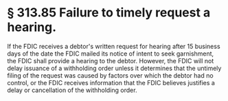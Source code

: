 # § 313.85   Failure to timely request a hearing.

If the FDIC receives a debtor's written request for hearing after 15 business days of the date the FDIC mailed its notice of intent to seek garnishment, the FDIC shall provide a hearing to the debtor. However, the FDIC will not delay issuance of a withholding order unless it determines that the untimely filing of the request was caused by factors over which the debtor had no control, or the FDIC receives information that the FDIC believes justifies a delay or cancellation of the withholding order. 




